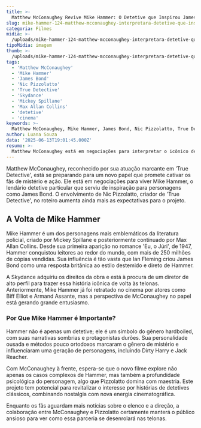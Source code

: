 ```yaml
---
title: >-
  Matthew McConaughey Revive Mike Hammer: O Detetive que Inspirou James Bond nas Telonas
slug: mike-hammer-124-matthew-mcconaughey-interpretara-detetive-que-inspirou-james-bond
categoria: Filmes
midia: >-
  /uploads/mike-hammer-124-matthew-mcconaughey-interpretara-detetive-que-inspirou-james-bond-thumb.jpg
tipoMidia: imagem
thumb: >-
  /uploads/mike-hammer-124-matthew-mcconaughey-interpretara-detetive-que-inspirou-james-bond-thumb.jpg
tags:
  - 'Matthew McConaughey'
  - 'Mike Hammer'
  - 'James Bond'
  - 'Nic Pizzolatto'
  - 'True Detective'
  - 'Skydance'
  - 'Mickey Spillane'
  - 'Max Allan Collins'
  - 'detetive'
  - 'cinema'
keywords: >-
  Matthew McConaughey, Mike Hammer, James Bond, Nic Pizzolatto, True Detective, Skydance, Mickey Spillane, Max Allan Collins, detetive, cinema
author: Luana Souza
data: '2025-06-13T19:01:45.000Z'
resumo: >-
  Matthew McConaughey está em negociações para interpretar o icônico detetive Mike Hammer em uma nova adaptação cinematográfica. O projeto contará com a colaboração de Nic Pizzolatto, criador de True Detective.
---
```


Matthew McConaughey, reconhecido por sua atuação marcante em 'True Detective', está se preparando para um novo papel que promete cativar os fãs de mistério e ação. Ele está em negociações para viver Mike Hammer, o lendário detetive particular que serviu de inspiração para personagens como James Bond. O envolvimento de Nic Pizzolatto, criador de 'True Detective', no roteiro aumenta ainda mais as expectativas para o projeto.

## A Volta de Mike Hammer

Mike Hammer é um dos personagens mais emblemáticos da literatura policial, criado por Mickey Spillane e posteriormente continuado por Max Allan Collins. Desde sua primeira aparição no romance 'Eu, o Júri', de 1947, Hammer conquistou leitores ao redor do mundo, com mais de 250 milhões de cópias vendidas. Sua influência é tão vasta que Ian Fleming criou James Bond como uma resposta britânica ao estilo destemido e direto de Hammer.

A Skydance adquiriu os direitos da obra e está à procura de um diretor de alto perfil para trazer essa história icônica de volta às telonas. Anteriormente, Mike Hammer já foi retratado no cinema por atores como Biff Elliot e Armand Assante, mas a perspectiva de McConaughey no papel está gerando grande entusiasmo.

### Por Que Mike Hammer é Importante?

Hammer não é apenas um detetive; ele é um símbolo do gênero hardboiled, com suas narrativas sombrias e protagonistas durões. Sua personalidade ousada e métodos pouco ortodoxos marcaram o gênero de mistério e influenciaram uma geração de personagens, incluindo Dirty Harry e Jack Reacher.

Com McConaughey à frente, espera-se que o novo filme explore não apenas os casos complexos de Hammer, mas também a profundidade psicológica do personagem, algo que Pizzolatto domina com maestria. Este projeto tem potencial para revitalizar o interesse por histórias de detetives clássicos, combinando nostalgia com nova energia cinematográfica.

Enquanto os fãs aguardam mais notícias sobre o elenco e a direção, a colaboração entre McConaughey e Pizzolatto certamente manterá o público ansioso para ver como essa parceria se desenrolará nas telonas.